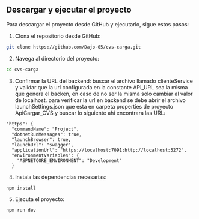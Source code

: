 ## Descargar y ejecutar el proyecto

Para descargar el proyecto desde GitHub y ejecutarlo, sigue estos pasos:

1. Clona el repositorio desde GitHub:

```bash
git clone https://github.com/Dajo-05/cvs-carga.git
```

2. Navega al directorio del proyecto:

```bash
cd cvs-carga
```
3. Confirmar la URL del backend:
buscar el archivo llamado clienteService y validar que la url  configurada en la constante API_URL sea la misma que genera el backen, en caso de no ser la misma solo cambiar al valor de localhost. para verificar la url en backend se debe abrir el archivo launchSettings.json que esta en carpeta properties de proyecto ApiCargar_CVS y buscar lo siguiente ahi encontrara las URL:

```
"https": {
  "commandName": "Project",
  "dotnetRunMessages": true,
  "launchBrowser": true,
  "launchUrl": "swagger",
  "applicationUrl": "https://localhost:7091;http://localhost:5272",
  "environmentVariables": {
    "ASPNETCORE_ENVIRONMENT": "Development"
  }

```

4. Instala las dependencias necesarias:

```bash
npm install
```

5. Ejecuta el proyecto:

```bash
npm run dev
```
